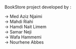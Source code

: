 BookStore project developed by : 

-> Med Aziz Njaimi <br />
-> Mahdi Riahi  <br />
-> Hamdi Nait Limem  <br />
-> Samar Neji  <br />
-> Wafa Hammemi  <br />
-> Nourhene Abbes
